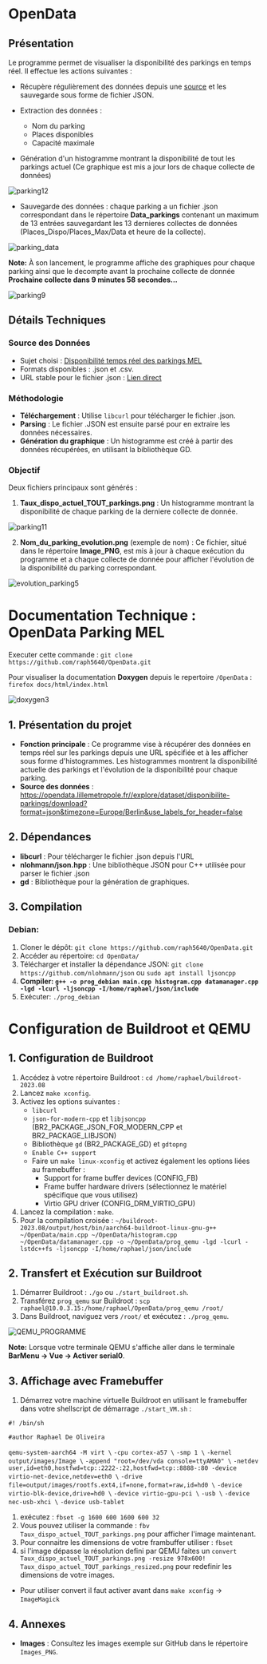 # OpenData

## Présentation

Le programme permet de visualiser la disponibilité des parkings en temps réel. Il effectue les actions suivantes :

- Récupère régulièrement des données depuis une [source](https://www.data.gouv.fr/fr/datasets/disponibilite-temps-reel-des-parkings-mel/) et les sauvegarde sous forme de fichier JSON.
  
- Extraction des données :
  - Nom du parking
  - Places disponibles
  - Capacité maximale
  
- Génération d'un histogramme montrant la disponibilité de tout les parkings actuel (Ce graphique est mis a jour lors de chaque collecte de données)

![parking12](https://github.com/raph5640/OpenData/assets/140059828/2f6dda29-b636-41e7-a72e-9774dee36b5d)



- Sauvegarde des données : chaque parking a un fichier .json correspondant dans le répertoire **Data_parkings** contenant un maximum de 13 entrées sauvegardant les 13 dernieres collectes de données (Places_Dispo/Places_Max/Data et heure de la collecte).

![parking_data](https://github.com/raph5640/OpenData/assets/140059828/c99bd791-51a2-4e1f-876a-01933edd0b08)


**Note:** À son lancement, le programme affiche des graphiques pour chaque parking ainsi que le decompte avant la prochaine collecte de donnée **Prochaine collecte dans 9 minutes 58 secondes...** 

![parking9](https://github.com/raph5640/OpenData/assets/140059828/4428276a-29b2-47ad-9fd6-fd123a797e99)


## Détails Techniques

### Source des Données

- Sujet choisi : [Disponibilité temps réel des parkings MEL](https://www.data.gouv.fr/fr/datasets/disponibilite-temps-reel-des-parkings-mel/)
- Formats disponibles : .json et .csv.
- URL stable pour le fichier .json : [Lien direct](https://opendata.lillemetropole.fr//explore/dataset/disponibilite-parkings/download?format=json&timezone=Europe/Berlin&use_labels_for_header=false)

### Méthodologie

- **Téléchargement** : Utilise `libcurl` pour télécharger le fichier .json.
- **Parsing** : Le fichier .JSON est ensuite parsé pour en extraire les données nécessaires.
- **Génération du graphique** : Un histogramme est créé à partir des données récupérées, en utilisant la bibliothèque GD.

### Objectif

Deux fichiers principaux sont générés :

1. **Taux_dispo_actuel_TOUT_parkings.png** : Un histogramme montrant la disponibilité de chaque parking de la derniere collecte de donnée.

![parking11](https://github.com/raph5640/OpenData/assets/140059828/10a56e01-b46b-4f86-a431-92f55ce93018)


2. **Nom_du_parking_evolution.png** (exemple de nom) : Ce fichier, situé dans le répertoire **Image_PNG**, est mis à jour à chaque exécution du programme et a chaque collecte de donnée pour afficher l'évolution de la disponibilité du parking correspondant.

![evolution_parking5](https://github.com/raph5640/OpenData/assets/140059828/c0e70f03-a4b7-49dc-be2e-d713b3ba54cd)



# Documentation Technique : OpenData Parking MEL

Executer cette commande : `git clone https://github.com/raph5640/OpenData.git`

Pour visualiser la documentation **Doxygen** depuis le repertoire `/OpenData` : `firefox docs/html/index.html`

![doxygen3](https://github.com/raph5640/OpenData/assets/140059828/cac9bb53-5d9b-4c50-be9f-3d32dedfded6)


## 1. Présentation du projet

- **Fonction principale** : Ce programme vise à récupérer des données en temps réel sur les parkings depuis une URL spécifiée et à les afficher sous forme d'histogrammes. Les histogrammes montrent la disponibilité actuelle des parkings et l'évolution de la disponibilité pour chaque parking.
- **Source des données** : https://opendata.lillemetropole.fr//explore/dataset/disponibilite-parkings/download?format=json&timezone=Europe/Berlin&use_labels_for_header=false

## 2. Dépendances 

- **libcurl** : Pour télécharger le fichier .json depuis l'URL
- **nlohmann/json.hpp** : Une bibliothèque JSON pour C++ utilisée pour parser le fichier .json
- **gd** : Bibliothèque pour la génération de graphiques.

## 3. Compilation

### Debian:

1. Cloner le dépôt: `git clone https://github.com/raph5640/OpenData.git`
2. Accéder au répertoire: `cd OpenData/`
3. Télécharger et installer la dépendance JSON: `git clone https://github.com/nlohmann/json` ou `sudo apt install ljsoncpp`
4. **Compiler: `g++ -o prog_debian main.cpp histogram.cpp datamanager.cpp -lgd -lcurl -ljsoncpp -I/home/raphael/json/include`**
5. Exécuter: `./prog_debian`


# Configuration de Buildroot et QEMU

## 1. Configuration de Buildroot

1. Accédez à votre répertoire Buildroot : `cd /home/raphael/buildroot-2023.08`
2. Lancez `make xconfig`.
3. Activez les options suivantes :
   - `libcurl`
   - `json-for-modern-cpp` et `libjsoncpp` (BR2_PACKAGE_JSON_FOR_MODERN_CPP et BR2_PACKAGE_LIBJSON)
   - Bibliothèque `gd` (BR2_PACKAGE_GD) et `gdtopng`
   - `Enable C++ support`
   - Faire un `make linux-xconfig` et activez également les options liées au framebuffer :
     - Support for frame buffer devices (CONFIG_FB)
     - Frame buffer hardware drivers (sélectionnez le matériel spécifique que vous utilisez)
     - Virtio GPU driver (CONFIG_DRM_VIRTIO_GPU)
4. Lancez la compilation : `make`.
5. Pour la compilation croisée : `~/buildroot-2023.08/output/host/bin/aarch64-buildroot-linux-gnu-g++ ~/OpenData/main.cpp ~/OpenData/histogram.cpp ~/OpenData/datamanager.cpp -o ~/OpenData/prog_qemu -lgd -lcurl -lstdc++fs -ljsoncpp -I/home/raphael/json/include`

## 2. Transfert et Exécution sur Buildroot

1. Démarrer Buildroot : `./go` ou `./start_buildroot.sh`.
2. Transférez `prog_qemu` sur Buildroot : `scp raphael@10.0.3.15:/home/raphael/OpenData/prog_qemu /root/`
3. Dans Buildroot, naviguez vers `/root/` et exécutez : `./prog_qemu`.

![QEMU_PROGRAMME](https://github.com/raph5640/OpenData/assets/140059828/443baad3-0b4f-4494-b402-5ad1607eaedb)

**Note:** Lorsque votre terminale QEMU s'affiche aller dans le terminale **BarMenu -> Vue -> Activer serial0**.

## 3. Affichage avec Framebuffer

1. Démarrez votre machine virtuelle Buildroot en utilisant le framebuffer dans votre shellscript de démarrage `./start_VM.sh` :

`#! /bin/sh`

`#author Raphael De Oliveira`


`qemu-system-aarch64 -M virt \`
`-cpu cortex-a57 \`
`-smp 1 \`
`-kernel output/images/Image \`
`-append "root=/dev/vda console=ttyAMA0" \`
`-netdev user,id=eth0,hostfwd=tcp::2222-:22,hostfwd=tcp::8888-:80 -device virtio-net-device,netdev=eth0 \`
`-drive file=output/images/rootfs.ext4,if=none,format=raw,id=hd0 \`
`-device virtio-blk-device,drive=hd0 \`
`-device virtio-gpu-pci \`
`-usb \`
`-device nec-usb-xhci \`
`-device usb-tablet`

1) exécutez : `fbset -g 1600 600 1600 600 32`
1) Vous pouvez utiliser la commande : `fbv Taux_dispo_actuel_TOUT_parkings.png` pour afficher l'image maintenant.
2) Pour connaitre les dimensions de votre frambuffer utiliser : `fbset`
3) si l'image dépasse la résolution defini par QEMU faites un `convert Taux_dispo_actuel_TOUT_parkings.png -resize 978x600! Taux_dispo_actuel_TOUT_parkings_resized.png` pour redefinir les dimensions de votre images.
  - Pour utiliser convert il faut activer avant dans `make xconfig` -> `ImageMagick`

## 4. Annexes
- **Images** : Consultez les images exemple sur GitHub dans le répertoire `Images_PNG`.
